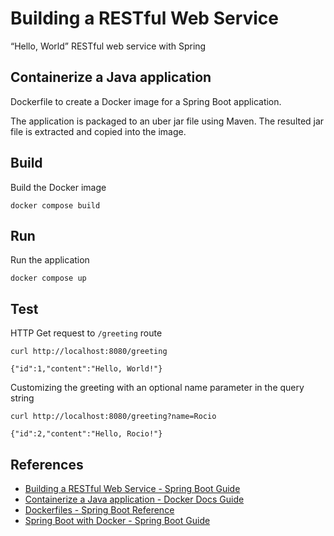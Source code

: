 # Building a RESTful Web Service

“Hello, World” RESTful web service with Spring

## Containerize a Java application

Dockerfile to create a Docker image for a Spring Boot application. 

The application is packaged to an uber jar file using Maven. 
The resulted jar file is extracted and copied into the image. 

## Build

Build the Docker image
```shell
docker compose build
```

## Run

Run the application
```shell
docker compose up
```

## Test

HTTP Get request to `/greeting` route 
```shell
curl http://localhost:8080/greeting
```
```
{"id":1,"content":"Hello, World!"}
```

Customizing the greeting with an optional name parameter in the query string
```shell
curl http://localhost:8080/greeting?name=Rocio
```
```
{"id":2,"content":"Hello, Rocio!"}
```

## References

- [Building a RESTful Web Service - Spring Boot Guide](https://spring.io/guides/gs/rest-service)
- [Containerize a Java application - Docker Docs Guide](https://docs.docker.com/guides/language/java/containerize/)
- [Dockerfiles - Spring Boot Reference](https://docs.spring.io/spring-boot/reference/packaging/container-images/dockerfiles.html)
- [Spring Boot with Docker - Spring Boot Guide](https://spring.io/guides/gs/spring-boot-docker)
